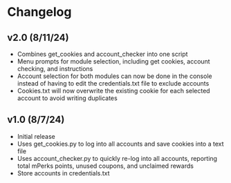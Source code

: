 # Changelog  

## v2.0 (8/11/24)
- Combines get_cookies and account_checker into one script
- Menu prompts for module selection, including get cookies, account checking, and instructions
- Account selection for both modules can now be done in the console instead of having to edit the credentials.txt file to exclude accounts
- Cookies.txt will now overwrite the existing cookie for each selected account to avoid writing duplicates

## v1.0 (8/7/24)
- Initial release
- Uses get_cookies.py to log into all accounts and save cookies into a text file
- Uses account_checker.py to quickly re-log into all accounts, reporting total mPerks points, unused coupons, and unclaimed rewards
- Store accounts in credentials.txt

